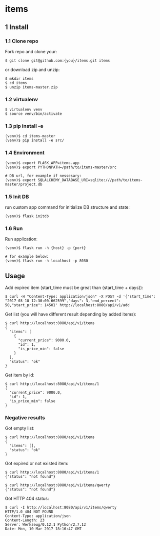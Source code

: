 # items

## 1 Install 

### 1.1 Clone repo

Fork repo and clone your:
```#!bash
$ git clone git@github.com:{you}/items.git items
```

or download zip and unzip:
```#!bash
$ mkdir items 
$ cd items
$ unzip items-master.zip
```

### 1.2 virtualenv
```#!bash
$ virtualenv venv
$ source venv/bin/activate
```

### 1.3 pip install -e
```#!bash
(venv)$ cd items-master
(venv)$ pip install -e src/
```

### 1.4 Environment
```#!bash
(venv)$ export FLASK_APP=items.app
(venv)$ export PYTHONPATH=/path/to/items-master/src

# DB url, for example if nessesary:
(venv)$ export SQLALCHEMY_DATABASE_URI=sqlite:///path/to/items-master/project.db
```

### 1.5 Init DB

run custom app command for initialize DB structure and state:
```#!bash
(venv)$ flask initdb
```

### 1.6 Run

Run application:
```#!bash
(venv)$ flask run -h {host} -p {port}

# for example below:
(venv)$ flask run -h localhost -p 8080
```

## Usage

Add expired item (start_time must be great than {start_time + days}):
```#!bash
$ curl -H "Content-Type: application/json" -X POST -d '{"start_time": "2017-03-10 12:30:00.662599","days": 3,"end_percent": 50,"start_price": 1450}' http://localhost:8080/api/v1/add
```

Get list (you will have different result depending by added items):
```#!bash
$ curl http://localhost:8080/api/v1/items
{
  "items": [
    {
      "current_price": 9000.0,
      "id": 1,
      "is_price_min": false
    }
  ],
  "status": "ok"
}
```

Get item by id:
```#!bash
$ curl http://localhost:8080/api/v1/items/1
{
  "current_price": 9000.0,
  "id": 1,
  "is_price_min": false
}
```

### Negative results

Got empty list:
```#!bash
$ curl http://localhost:8080/api/v1/items
{
  "items": [],
  "status": "ok"
}
```

Got expired or not existed item:
```#!bash
$ curl http://localhost:8080/api/v1/items/1
{"status": "not found"}

$ curl http://localhost:8080/api/v1/items/qwerty
{"status": "not found"}
```

Got HTTP 404 status:
```#!bash
$ curl -I http://localhost:8080/api/v1/items/qwerty
HTTP/1.0 404 NOT FOUND
Content-Type: application/json
Content-Length: 23
Server: Werkzeug/0.12.1 Python/2.7.12
Date: Mon, 10 Mar 2017 18:16:47 GMT

```
